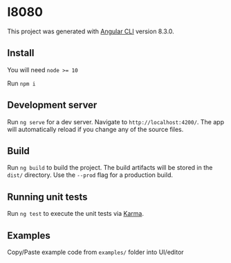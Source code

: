 # I8080

This project was generated with [Angular CLI](https://github.com/angular/angular-cli) version 8.3.0.

## Install

You will need `node >= 10`

Run `npm i`

## Development server

Run `ng serve` for a dev server. Navigate to `http://localhost:4200/`. The app will automatically reload if you change any of the source files.

## Build

Run `ng build` to build the project. The build artifacts will be stored in the `dist/` directory. Use the `--prod` flag for a production build.

## Running unit tests

Run `ng test` to execute the unit tests via [Karma](https://karma-runner.github.io).

## Examples

Copy/Paste example code from `examples/` folder into UI/editor

